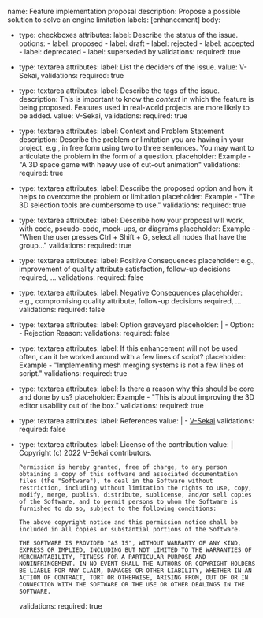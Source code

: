 name: Feature implementation proposal
description: Propose a possible solution to solve an engine limitation
labels: [enhancement]
body:

- type: checkboxes
  attributes:
    label: Describe the status of the issue.
    options:
      - label: proposed
      - label: draft
      - label: rejected
      - label: accepted
      - label: deprecated
      - label: superseded by
  validations:
    required: true

- type: textarea
  attributes:
    label: List the deciders of the issue.
    value: V-Sekai,
  validations:
    required: true

- type: textarea
  attributes:
    label: Describe the tags of the issue.
    description: This is important to know the *context* in which the feature is being proposed. Features used in real-world projects are more likely to be added.
    value: V-Sekai,
  validations:
    required: true

- type: textarea
  attributes:
    label: Context and Problem Statement
    description: Describe the problem or limitation you are having in your project, e.g., in free form using two to three sentences. You may want to articulate the problem in the form of a question.
    placeholder: Example - "A 3D space game with heavy use of cut-out animation"
  validations:
    required: true

- type: textarea
  attributes:
    label: Describe the proposed option and how it helps to overcome the problem or limitation
    placeholder: Example - "The 3D selection tools are cumbersome to use."
  validations:
    required: true

- type: textarea
  attributes:
    label: Describe how your proposal will work, with code, pseudo-code, mock-ups, or diagrams
    placeholder: Example - "When the user presses Ctrl + Shift + G, select all nodes that have the group..."
  validations:
    required: true

- type: textarea
  attributes:
    label: Positive Consequences
    placeholder: e.g., improvement of quality attribute satisfaction, follow-up decisions required, …
  validations:
    required: false

- type: textarea
  attributes:
    label: Negative Consequences
    placeholder: e.g., compromising quality attribute, follow-up decisions required, …
  validations:
    required: false

- type: textarea
  attributes:
    label: Option graveyard
    placeholder: |
       - Option: <!-- [List the proposed options no longer open for consideration.] --> 
       - Rejection Reason: <!-- [List the reasons for the rejection: (the Bad traits)] -->
  validations:
    required: false

- type: textarea
  attributes:
    label: If this enhancement will not be used often, can it be worked around with a few lines of script?
    placeholder: Example - "Implementing mesh merging systems is not a few lines of script."
  validations:
    required: true

- type: textarea
  attributes:
    label: Is there a reason why this should be core and done by us?
    placeholder: Example - "This is about improving the 3D editor usability out of the box."
  validations:
    required: true

- type: textarea
  attributes:
    label: References
    value: |
      - [V-Sekai](https://v-sekai.org/)
  validations:
    required: false

- type: textarea
  attributes:
    label: License of the contribution
    value: |
      Copyright (c) 2022 V-Sekai contributors.
      
      Permission is hereby granted, free of charge, to any person obtaining a copy of this software and associated documentation files (the "Software"), to deal in the Software without restriction, including without limitation the rights to use, copy, modify, merge, publish, distribute, sublicense, and/or sell copies of the Software, and to permit persons to whom the Software is furnished to do so, subject to the following conditions:

      The above copyright notice and this permission notice shall be included in all copies or substantial portions of the Software.

      THE SOFTWARE IS PROVIDED "AS IS", WITHOUT WARRANTY OF ANY KIND, EXPRESS OR IMPLIED, INCLUDING BUT NOT LIMITED TO THE WARRANTIES OF MERCHANTABILITY, FITNESS FOR A PARTICULAR PURPOSE AND NONINFRINGEMENT. IN NO EVENT SHALL THE AUTHORS OR COPYRIGHT HOLDERS BE LIABLE FOR ANY CLAIM, DAMAGES OR OTHER LIABILITY, WHETHER IN AN ACTION OF CONTRACT, TORT OR OTHERWISE, ARISING FROM, OUT OF OR IN CONNECTION WITH THE SOFTWARE OR THE USE OR OTHER DEALINGS IN THE SOFTWARE.
  validations:
    required: true
